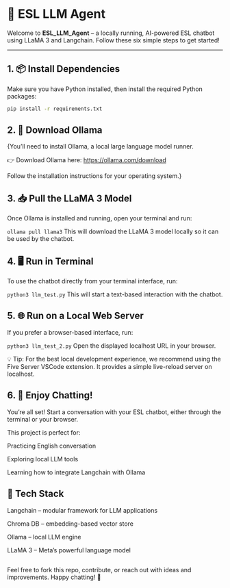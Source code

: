 # 🚀 ESL LLM Agent

Welcome to **ESL_LLM_Agent** – a locally running, AI-powered ESL chatbot using LLaMA 3 and Langchain. Follow these six simple steps to get started!

---

## 1. 📦 Install Dependencies

Make sure you have Python installed, then install the required Python packages:

```bash
pip install -r requirements.txt
```
## 2. 🧠 Download Ollama
{You’ll need to install Ollama, a local large language model runner.

👉 Download Ollama here: https://ollama.com/download

Follow the installation instructions for your operating system.}

## 3. 📥 Pull the LLaMA 3 Model
Once Ollama is installed and running, open your terminal and run:

`ollama pull llama3`
This will download the LLaMA 3 model locally so it can be used by the chatbot.

## 4. 🖥️ Run in Terminal
To use the chatbot directly from your terminal interface, run:

`python3 llm_test.py`
This will start a text-based interaction with the chatbot.

## 5. 🌐 Run on a Local Web Server
If you prefer a browser-based interface, run:

`python3 llm_test_2.py`
Open the displayed localhost URL in your browser.

💡 Tip: For the best local development experience, we recommend using the Five Server VSCode extension. It provides a simple live-reload server on localhost.

## 6. 💬 Enjoy Chatting!
You’re all set!
Start a conversation with your ESL chatbot, either through the terminal or your browser.

This project is perfect for:

Practicing English conversation

Exploring local LLM tools

Learning how to integrate Langchain with Ollama

## 🔧 Tech Stack
Langchain – modular framework for LLM applications

Chroma DB – embedding-based vector store

Ollama – local LLM engine

LLaMA 3 – Meta’s powerful language model
##
Feel free to fork this repo, contribute, or reach out with ideas and improvements.
Happy chatting! 🎉
